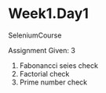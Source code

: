 # Week1.Day1
SeleniumCourse

Assignment Given: 3

1. Fabonancci seies check
2. Factorial check
3. Prime number check

